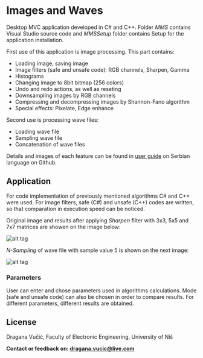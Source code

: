 # Images and Waves

Desktop MVC application developed in C# and C++. Folder *MMS* contains Visual Studio source code and *MMSSetup* folder contains Setup for the application installation.

First use of this application is image processing. This part contains:

  - Loading image, saving image
  - Image filters (safe and unsafe code): RGB channels, Sharpen, Gamma
  - Histograms
  - Changing image to 8bit bitmap (256 colors)
  - Undo and redo actions, as well as reseting
  - Downsampling images by RGB channels
  - Compressing and decompressing images by Shannon-Fano algorithm
  - Special effects: Pixelate, Edge enhance

Second use is processing wave files:

  - Loading wave file
  - Sampling wave file
  - Concatenation of wave files

Details and images of each feature can be found in [user guide][guide] on Serbian language on Github.

## Application

For code implementation of previously mentioned algorithms C# and C++ were used. For image filters, safe (C#) and unsafe (C++) codes are written, so that comparation in execution speed can be noticed.

Original image and results after applying *Sharpen* filter with 3x3, 5x5 and 7x7 matrices are showen on the image below:

![alt tag](https://imgur.com/n6Lwu5K.png)

*N-Sampling* of wave file with sample value 5 is shown on the next image:

![alt tag](https://imgur.com/BH1VMHO.png)

### Parameters

User can enter and chose parameters used in algorithms calculations. Mode (safe and unsafe code) can also be chosen in order to compare results. For different parameters, different results are obtained.

License
----

Dragana Vučić, Faculty of Electronic Engineering, University of Niš

**Contact or feedback on: dragana.vucic@live.com**

[guide]: <https://github.com/draganavucic/Images-and-Waves/blob/master/ImagesAndWaves%20-%20Korisnicko%20uputstvo.pdf>
